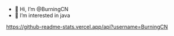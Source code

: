 - 👋 Hi, I’m @BurningCN
- 👀 I’m interested in java

https://github-readme-stats.vercel.app/api?username=BurningCN
